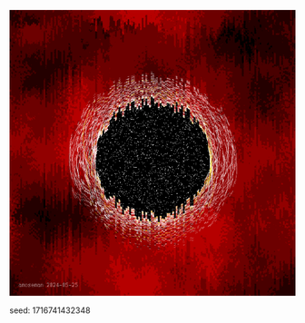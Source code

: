 ![](https://github.com/a-moseman/GenerativeArt/blob/1716741432348/pieces/1716741432348.bmp)

seed: 1716741432348
